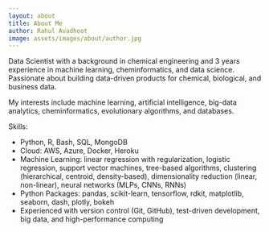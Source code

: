 ```yaml
---
layout: about
title: About Me
author: Rahul Avadhoot
image: assets/images/about/author.jpg
---
```


Data Scientist with a background in chemical engineering and 3 years experience in machine learning, cheminformatics, and data science. Passionate about building data-driven products for chemical, biological, and business data.

My interests include machine learning, artificial intelligence, big-data analytics, cheminformatics, evolutionary algorithms, and databases.

Skills:
* Python, R, Bash, SQL, MongoDB
* Cloud: AWS, Azure, Docker, Heroku
* Machine Learning: linear regression with regularization, logistic regression, support vector machines, tree-based algorithms, clustering (hierarchical, centroid, density-based), dimensionality reduction (linear, non-linear), neural networks (MLPs, CNNs, RNNs)
* Python Packages: pandas, scikit-learn, tensorflow, rdkit, matplotlib, seaborn, dash, plotly, bokeh
* Experienced with version control (Git, GitHub), test-driven development, big data, and high-performance computing